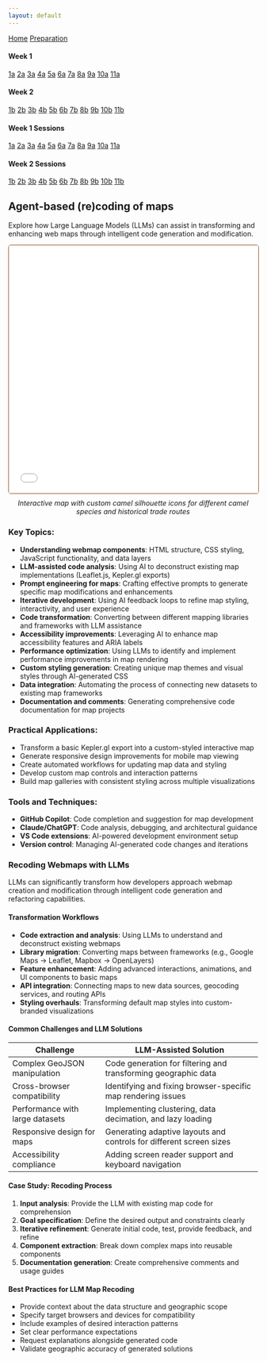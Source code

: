 ```yaml
---
layout: default
---
```


<a name="top"></a>

<div class="session-nav-sidebar">
  <a href="./index.html" class="session-nav-home">Home</a>
  <a href="./workshop-prep.html" class="session-nav-prep">Preparation</a>
  
  <div class="session-nav-week">
    <h4>Week 1</h4>
    <a href="./index.html#1a-introduction-to-spatial-humanities" class="session-nav-button">1a</a>
    <a href="./index.html#2a-modeling-spatial-data-for-the-humanities" class="session-nav-button">2a</a>
    <a href="./index.html#3a-critical-review-of-projects" class="session-nav-button">3a</a>
    <a href="./index.html#4a-semantic-annotation-with-recogito-and-visualizing-spatial-data-with-kepler" class="session-nav-button">4a</a>
    <a href="./index.html#5a-github-github-desktop-markdown-and-github-pages" class="session-nav-button">5a</a>
    <a href="./index.html#6a-github-github-desktop-markdown-and-github-pages-continued" class="session-nav-button">6a</a>
    <a href="./index.html#7a-map-visualization" class="session-nav-button">7a</a>
    <a href="./index.html#8a-intro-to-qgis" class="session-nav-button">8a</a>
    <a href="./index.html#9a-intro-to-qgis-continued" class="session-nav-button">9a</a>
    <a href="./index.html#10a-visit-to-bibliothèque-détude-et-de-conservation" class="session-nav-button">10a</a>
    <a href="./index.html#11a-agent-based-recoding-of-maps" class="session-nav-button">11a</a>
  </div>
  
  <div class="session-nav-week">
    <h4>Week 2</h4>
    <a href="./index.html#1b-xxxx" class="session-nav-button">1b</a>
    <a href="./index.html#2b-xxxx" class="session-nav-button">2b</a>
    <a href="./index.html#3b-xxxx" class="session-nav-button">3b</a>
    <a href="./index.html#4b-xxx" class="session-nav-button">4b</a>
    <a href="./index.html#5b-xxxx" class="session-nav-button">5b</a>
    <a href="./index.html#6b-xxxx" class="session-nav-button">6b</a>
    <a href="./index.html#7b-xxxx" class="session-nav-button">7b</a>
    <a href="./index.html#8b" class="session-nav-button">8b</a>
    <a href="./index.html#9b-xxxx" class="session-nav-button">9b</a>
    <a href="./index.html#10b-xxxx" class="session-nav-button">10b</a>
    <a href="./index.html#11b-xxxx" class="session-nav-button">11b</a>
  </div>
</div>

<div class="session-nav-mobile">
  <div class="session-nav-mobile-week">
    <h4>Week 1 Sessions</h4>
    <div class="session-nav-mobile-buttons">
      <a href="./index.html#1a-introduction-to-spatial-humanities" class="session-nav-mobile-button">1a</a>
      <a href="./index.html#2a-modeling-spatial-data-for-the-humanities" class="session-nav-mobile-button">2a</a>
      <a href="./index.html#3a-critical-review-of-projects" class="session-nav-mobile-button">3a</a>
      <a href="./index.html#4a-semantic-annotation-with-recogito-and-visualizing-spatial-data-with-kepler" class="session-nav-mobile-button">4a</a>
      <a href="./index.html#5a-github-github-desktop-markdown-and-github-pages" class="session-nav-mobile-button">5a</a>
      <a href="./index.html#6a-github-github-desktop-markdown-and-github-pages-continued" class="session-nav-mobile-button">6a</a>
      <a href="./index.html#7a-map-visualization" class="session-nav-mobile-button">7a</a>
      <a href="./index.html#8a-intro-to-qgis" class="session-nav-mobile-button">8a</a>
      <a href="./index.html#9a-intro-to-qgis-continued" class="session-nav-mobile-button">9a</a>
      <a href="./index.html#10a-visit-to-bibliothèque-détude-et-de-conservation" class="session-nav-mobile-button">10a</a>
      <a href="./index.html#11a-agent-based-recoding-of-maps" class="session-nav-mobile-button">11a</a>
    </div>
  </div>
  
  <div class="session-nav-mobile-week">
    <h4>Week 2 Sessions</h4>
    <div class="session-nav-mobile-buttons">
      <a href="./index.html#1b-xxxx" class="session-nav-mobile-button">1b</a>
      <a href="./index.html#2b-xxxx" class="session-nav-mobile-button">2b</a>
      <a href="./index.html#3b-xxxx" class="session-nav-mobile-button">3b</a>
      <a href="./index.html#4b-xxx" class="session-nav-mobile-button">4b</a>
      <a href="./index.html#5b-xxxx" class="session-nav-mobile-button">5b</a>
      <a href="./index.html#6b-xxxx" class="session-nav-mobile-button">6b</a>
      <a href="./index.html#7b-xxxx" class="session-nav-mobile-button">7b</a>
      <a href="./index.html#8b" class="session-nav-mobile-button">8b</a>
      <a href="./index.html#9b-xxxx" class="session-nav-mobile-button">9b</a>
      <a href="./index.html#10b-xxxx" class="session-nav-mobile-button">10b</a>
      <a href="./index.html#11b-xxxx" class="session-nav-mobile-button">11b</a>
    </div>
  </div>
</div>

## Agent-based (re)coding of maps

Explore how Large Language Models (LLMs) can assist in transforming and enhancing web maps through intelligent code generation and modification.

<iframe src="camels_map/index.html" width="100%" height="500" style="border: 1px solid #8B4513; border-radius: 5px;"></iframe>

<div style="text-align: center; margin-top: 10px; font-style: italic;">
  Interactive map with custom camel silhouette icons for different camel species and historical trade routes
</div>

### Key Topics:

- **Understanding webmap components**: HTML structure, CSS styling, JavaScript functionality, and data layers
- **LLM-assisted code analysis**: Using AI to deconstruct existing map implementations (Leaflet.js, Kepler.gl exports)
- **Prompt engineering for maps**: Crafting effective prompts to generate specific map modifications and enhancements
- **Iterative development**: Using AI feedback loops to refine map styling, interactivity, and user experience
- **Code transformation**: Converting between different mapping libraries and frameworks with LLM assistance
- **Accessibility improvements**: Leveraging AI to enhance map accessibility features and ARIA labels
- **Performance optimization**: Using LLMs to identify and implement performance improvements in map rendering
- **Custom styling generation**: Creating unique map themes and visual styles through AI-generated CSS
- **Data integration**: Automating the process of connecting new datasets to existing map frameworks
- **Documentation and comments**: Generating comprehensive code documentation for map projects

### Practical Applications:

- Transform a basic Kepler.gl export into a custom-styled interactive map
- Generate responsive design improvements for mobile map viewing
- Create automated workflows for updating map data and styling
- Develop custom map controls and interaction patterns
- Build map galleries with consistent styling across multiple visualizations

### Tools and Techniques:

- **GitHub Copilot**: Code completion and suggestion for map development
- **Claude/ChatGPT**: Code analysis, debugging, and architectural guidance
- **VS Code extensions**: AI-powered development environment setup
- **Version control**: Managing AI-generated code changes and iterations

### Recoding Webmaps with LLMs

LLMs can significantly transform how developers approach webmap creation and modification through intelligent code generation and refactoring capabilities.

#### Transformation Workflows

- **Code extraction and analysis**: Using LLMs to understand and deconstruct existing webmaps
- **Library migration**: Converting maps between frameworks (e.g., Google Maps → Leaflet, Mapbox → OpenLayers)
- **Feature enhancement**: Adding advanced interactions, animations, and UI components to basic maps
- **API integration**: Connecting maps to new data sources, geocoding services, and routing APIs
- **Styling overhauls**: Transforming default map styles into custom-branded visualizations

#### Common Challenges and LLM Solutions

| Challenge | LLM-Assisted Solution |
|-----------|------------------------|
| Complex GeoJSON manipulation | Code generation for filtering and transforming geographic data |
| Cross-browser compatibility | Identifying and fixing browser-specific map rendering issues |
| Performance with large datasets | Implementing clustering, data decimation, and lazy loading |
| Responsive design for maps | Generating adaptive layouts and controls for different screen sizes |
| Accessibility compliance | Adding screen reader support and keyboard navigation |

#### Case Study: Recoding Process

1. **Input analysis**: Provide the LLM with existing map code for comprehension
2. **Goal specification**: Define the desired output and constraints clearly
3. **Iterative refinement**: Generate initial code, test, provide feedback, and refine
4. **Component extraction**: Break down complex maps into reusable components
5. **Documentation generation**: Create comprehensive comments and usage guides

#### Best Practices for LLM Map Recoding

- Provide context about the data structure and geographic scope
- Specify target browsers and devices for compatibility
- Include examples of desired interaction patterns
- Set clear performance expectations
- Request explanations alongside generated code
- Validate geographic accuracy of generated solutions
